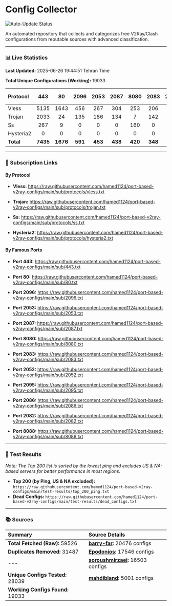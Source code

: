 # Config Collector

[![Auto-Update Status](https://github.com/hamed1124/port-based-v2ray-configs/actions/workflows/main.yml/badge.svg)](https://github.com/hamed1124/port-based-v2ray-configs/actions/workflows/main.yml)

An automated repository that collects and categorizes free V2Ray/Clash configurations from reputable sources with advanced classification.

---

### 📊 Live Statistics

**Last Updated:** 2025-06-26 19:44:51 Tehran Time

**Total Unique Configurations (Working):** 19033

| Protocol | 443 | 80 | 2096 | 2053 | 2087 | 8080 | 2083 | 2052 | 2095 | 2086 | 2082 | 8088 | Other Ports | Total |
|:---| :---: | :---: | :---: | :---: | :---: | :---: | :---: | :---: | :---: | :---: | :---: | :---: |:---:|:---:|
| Vless | 5135 | 1643 | 456 | 267 | 304 | 253 | 206 | 166 | 125 | 105 | 97 | 10 | 5717 | **14484** |
| Trojan | 2033 | 24 | 135 | 186 | 134 | 7 | 142 | 0 | 0 | 0 | 0 | 0 | 557 | **3218** |
| Ss | 267 | 9 | 0 | 0 | 0 | 160 | 0 | 0 | 0 | 0 | 0 | 0 | 893 | **1329** |
| Hysteria2 | 0 | 0 | 0 | 0 | 0 | 0 | 0 | 0 | 0 | 0 | 0 | 0 | 2 | **2** |
| **Total** | **7435** | **1676** | **591** | **453** | **438** | **420** | **348** | **166** | **125** | **105** | **97** | **10** | **7169** | **19033** |

---

### 🚀 Subscription Links

#### By Protocol

- **Vless:**
  https://raw.githubusercontent.com/hamed1124/port-based-v2ray-configs/main/sub/protocols/vless.txt

- **Trojan:**
  https://raw.githubusercontent.com/hamed1124/port-based-v2ray-configs/main/sub/protocols/trojan.txt

- **Ss:**
  https://raw.githubusercontent.com/hamed1124/port-based-v2ray-configs/main/sub/protocols/ss.txt

- **Hysteria2:**
  https://raw.githubusercontent.com/hamed1124/port-based-v2ray-configs/main/sub/protocols/hysteria2.txt

#### By Famous Ports

- **Port 443:**
  https://raw.githubusercontent.com/hamed1124/port-based-v2ray-configs/main/sub/443.txt

- **Port 80:**
  https://raw.githubusercontent.com/hamed1124/port-based-v2ray-configs/main/sub/80.txt

- **Port 2096:**
  https://raw.githubusercontent.com/hamed1124/port-based-v2ray-configs/main/sub/2096.txt

- **Port 2053:**
  https://raw.githubusercontent.com/hamed1124/port-based-v2ray-configs/main/sub/2053.txt

- **Port 2087:**
  https://raw.githubusercontent.com/hamed1124/port-based-v2ray-configs/main/sub/2087.txt

- **Port 8080:**
  https://raw.githubusercontent.com/hamed1124/port-based-v2ray-configs/main/sub/8080.txt

- **Port 2083:**
  https://raw.githubusercontent.com/hamed1124/port-based-v2ray-configs/main/sub/2083.txt

- **Port 2052:**
  https://raw.githubusercontent.com/hamed1124/port-based-v2ray-configs/main/sub/2052.txt

- **Port 2095:**
  https://raw.githubusercontent.com/hamed1124/port-based-v2ray-configs/main/sub/2095.txt

- **Port 2086:**
  https://raw.githubusercontent.com/hamed1124/port-based-v2ray-configs/main/sub/2086.txt

- **Port 2082:**
  https://raw.githubusercontent.com/hamed1124/port-based-v2ray-configs/main/sub/2082.txt

- **Port 8088:**
  https://raw.githubusercontent.com/hamed1124/port-based-v2ray-configs/main/sub/8088.txt

---

### 🧪 Test Results
*Note: The Top 200 list is sorted by the lowest ping and excludes US & NA-based servers for better performance in most regions.*

- **Top 200 (by Ping, US & NA excluded):** `https://raw.githubusercontent.com/hamed1124/port-based-v2ray-configs/main/test-results/top_200_ping.txt`
- **Dead Configs:** `https://raw.githubusercontent.com/hamed1124/port-based-v2ray-configs/main/test-results/dead_configs.txt`

---

### 📚 Sources

| Summary | Source Details |
|:---|:---|
| **Total Fetched (Raw):** 59526 | **[barry-far](https://github.com/barry-far/V2ray-Config):** 20476 configs |
| **Duplicates Removed:** 31487 | **[Epodonios](https://github.com/Epodonios/v2ray-configs):** 17546 configs |
| --- | **[soroushmirzaei](https://github.com/soroushmirzaei/telegram-configs-collector):** 16503 configs |
| **Unique Configs Tested:** 28039 | **[mahdibland](https://github.com/mahdibland/V2RayAggregator):** 5001 configs |
| **Working Configs Found:** 19033 |  |
